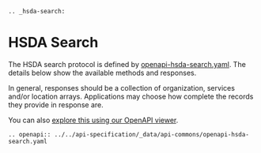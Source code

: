 ```eval_rst
.. _hsda-search:
```
# HSDA Search

The HSDA search protocol is defined by [openapi-hsda-search.yaml](../static/openapi-hsda-search.yaml). The details below show the available methods and responses. 

In general, responses should be a collection of organization, services and/or location arrays. Applications may choose how complete the records they provide in response are. 

You can also [explore this using our OpenAPI viewer](../_static/swagger/?url=../openapi-hsda-search.yaml). 

```eval_rst
.. openapi:: ../../api-specification/_data/api-commons/openapi-hsda-search.yaml
```
